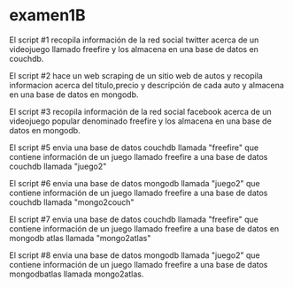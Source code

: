 # examen1B


El script #1 recopila información de la red social twitter acerca de un videojuego llamado freefire y los almacena en una base de datos en couchdb.

El script #2 hace un web scraping de un sitio web de autos y recopila informacion acerca del titulo,precio y descripción de cada auto y almacena en una base de datos en mongodb.

El script #3 recopila información de la red social facebook acerca de un videojuego popular denominado freefire y los almacena en una base de datos en mongodb.

El script #5 envia una base de datos  couchdb  llamada "freefire" que contiene información de un juego llamado freefire a una base de datos couchdb llamada "juego2" 

El script #6 envia una base de datos  mongodb  llamada "juego2" que contiene información de un juego llamado freefire a una base de datos couchdb llamada "mongo2couch"


El script #7 envia una base de datos  couchdb llamada "freefire" que contiene información de un juego llamado freefire a una base de datos en mongodb atlas llamada "mongo2atlas" 

El script #8 envia una base de datos  mongodb  llamada "juego2" que contiene información de un juego llamado freefire a una base de datos mongodbatlas llamada mongo2atlas.
